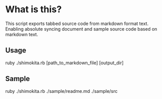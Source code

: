 # What is this?
This script exports tabbed source code from markdown format text.
Enabling absolute syncing document and sample source code based on markdown text.

## Usage
ruby ./shimokita.rb [path_to_markdown_file] [output_dir]

## Sample
ruby ./shimokita.rb ./sample/readme.md ./sample/src

